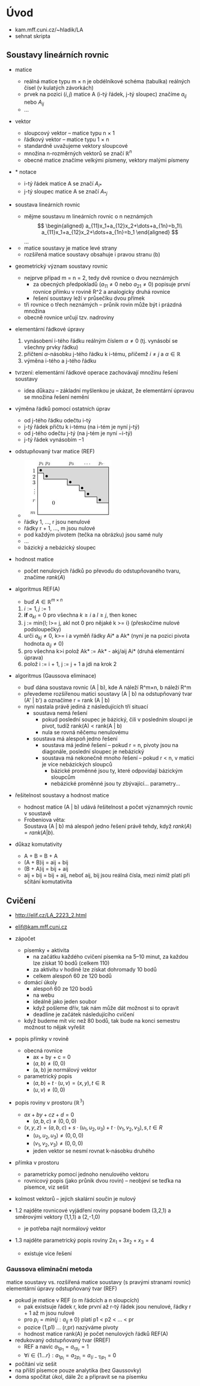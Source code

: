 # Úvod

- kam.mff.cuni.cz/~hladik/LA
- sehnat skripta

## Soustavy lineárních rovnic

- matice
	- reálná matice typu m × n je obdélníkové schéma (tabulka) reálných čísel (v kulatých závorkách)
	- prvek na pozici $(i,j)$ matice A (i-tý řádek, j-tý sloupec) značíme $a_{ij}$ nebo $A_{ij}$
	- ...
- vektor
	- sloupcový vektor – matice typu n × 1
	- řádkový vektor – matice typu 1 × n
	- standardně uvažujeme vektory sloupcové
	- množina n-rozměrných vektorů se značí $\mathbb{R}^n$
	- obecné matice značíme velkými písmeny, vektory malými písmeny
- $*$ notace
	- i-tý řádek matice A se značí $A_{i*}$
	- j-tý sloupec matice A se značí $A_{*j}$
- soustava lineárních rovnic
	- mějme soustavu m lineárních rovnic o n neznámých
$$
\begin{aligned}
a_{11}x_1+a_{12}x_2+\dots+a_{1n}=b_1\\
a_{11}x_1+a_{12}x_2+\dots+a_{1n}=b_1
\end{aligned}
$$ ...
- 
	- matice soustavy je matice levé strany
	- rozšířená matice soustavy obsahuje i pravou stranu (b)
- geometrický význam soustavy rovnic
	- nejprve případ m = n = 2, tedy dvě rovnice o dvou neznámých
		- za obecných předpokladů ($a_{11} \not= 0$ nebo $a_{21} \not= 0$) popisuje první rovnice přímku v rovině R^2 a analogicky druhá rovnice
		- řešení soustavy leží v průsečíku dvou přímek
	- tři rovnice o třech neznámých – průnik rovin může být i prázdná množina
	- obecně rovnice určují tzv. nadroviny
- elementární řádkové úpravy
	1. vynásobení i-tého řádku reálným číslem $\alpha \not= 0$ (tj. vynásobí se všechny prvky řádku)
	2. přičtení $\alpha$-násobku j-tého řádku k i-tému, přičemž $i \not= j$ a $\alpha \in \mathbb{R}$
	3. výměna i-tého a j-tého řádku
- tvrzení: elementární řádkové operace zachovávají množinu řešení soustavy
	- idea důkazu – základní myšlenkou je ukázat, že elementární úpravou se množina řešení nemění
- výměna řádků pomocí ostatních úprav
	- od j-tého řádku odečtu i-tý
	- j-tý řádek přičtu k i-tému (na i-tém je nyní j-tý)
	- od j-tého odečtu j-tý (na j-tém je nyní $-$i-tý)
	- j-tý řádek vynásobím $-1$
- odstupňovaný tvar matice (REF)
	- ![ref](přílohy/ref.jpg)
	- řádky 1, ..., r jsou nenulové
	- řádky r + 1, ..., m jsou nulové
	- pod každým pivotem (tečka na obrázku) jsou samé nuly
	- ...
	- bázický a nebázický sloupec
- hodnost matice
	- počet nenulových řádků po převodu do odstupňovaného tvaru, značíme $rank(A)$
- algoritmus REF(A)
	- buď $A \in \mathbb{R}^{m×n}$
	1) $i:=1, j:=1$
	2) **if** $a_{kl} = 0$ pro všechna $k \geq i$ a $l \geq j$, then konec
	3) j := min{l; l>= j, akl not 0 pro nějaké k >= i} (přeskočíme nulové podsloupečky)
	4) urči $a_{kj} \neq 0$, k>= i a vyměň řádky Ai* a Ak* (nyní je na pozici pivota hodnota $a_{ij} \neq 0$)
	5) pro všechna k>i polož Ak* := Ak* - akj/aij Ai* (druhá elementární úprava)
	6) polož i := i + 1, j := j + 1 a jdi na krok 2
- algoritmus (Gaussova eliminace)
	- buď dána soustava rovnic (A | b), kde A náleží R^m×n, b náleží R^m
	- převedeme rozšířenou matici soustavy (A | b) na odstupňovaný tvar (A' | b') a označíme r = rank (A | b)
	- nyní nastala právě jediná z následujících tří situací
		- soustava nemá řešení
			- pokud poslední soupec je bázický, čili v posledním sloupci je pivot, tudíž rank(A) < rank(A | b)
			- nula se rovná něčemu nenulovému
		- soustava má alespoň jedno řešení
			- soustava má jediné řešení – pokud r = n, pivoty jsou na diagonále, poslední sloupec je nebázický
			- soustava má nekonečně mnoho řešení – pokud r < n, v matici je více nebázických sloupců
				- bázické proměnné jsou ty, které odpovídají bázickým sloupcům
				- nebázické proměnné jsou ty zbývající... parametry...
- řešitelnost soustavy a hodnost matice
	- hodnost matice (A | b) udává řešitelnost a počet významných rovnic v soustavě
	- Frobeniova věta:  
	  Soustava (A | b) má alespoň jedno řešení právě tehdy, když $rank(A) = rank(A | b)$.

- důkaz komutativity
	- A + B = B + A
	- (A + B)ij = aij + bij
	- (B + A)ij = bij + aij
	- aij + bij = bij + aij, neboť aij, bij jsou reálná čísla, mezi nimiž platí při sčítání komutativita

## Cvičení

- http://elif.cz/LA_2223_2.html
- elif@kam.mff.cuni.cz
- zápočet
	- písemky + aktivita
		- na začátku každého cvičení písemka na 5–10 minut, za každou lze získat 10 bodů (celkem 110)
		- za aktivitu v hodině lze získat dohromady 10 bodů
		- celkem alespoň 60 ze 120 bodů
	- domácí úkoly
		- alespoň 60 ze 120 bodů
		- na webu
		- ideálně jako jeden soubor
		- když pošleme dřív, tak nám může dát možnost si to opravit
		- deadline je začátek následujícího cvičení
	- když budeme mít víc než 80 bodů, tak bude na konci semestru možnost to nějak vyřešit

- popis přímky v rovině
	- obecná rovnice
		- ax + by + c = 0
		- $(a,b) \neq (0,0)$
		- (a, b) je normálový vektor
	- parametrický popis
		- $(a,b)+t\cdot (u,v)=(x,y), t \in \mathbb{R}$
		- $(u,v) \neq (0,0)$
- popis roviny v prostoru ($\mathbb{R^3}$)
	- $ax+by+cz+d=0$
		- $(a,b,c)\neq (0,0,0)$
	- $(x,y,z)=(a,b,c)+s\cdot (u_1,u_2,u_3)+t\cdot (v_1, v_2,v_3), s, t \in R$
		- $(u_1,u_2,u_3)\neq (0,0,0)$
		- $(v_1,v_2,v_3)\neq (0,0,0)$
		- jeden vektor se nesmí rovnat k-násobku druhého
- přímka v prostoru
	- parametricky pomocí jednoho nenulového vektoru
	- rovnicový popis (jako průnik dvou rovin) – neobjeví se teďka na písemce, viz sešit
- kolmost vektorů – jejich skalární součin je nulový

- 1.2 najděte rovnicové vyjádření roviny popsané bodem (3,2,1) a směrovými vektory (1,1,1) a (2,-1,0)
	- je potřeba najít normálový vektor
- 1.3 najděte parametrický popis roviny $2x_1 + 3x_2 + x_3 = 4$
	- existuje více řešení

### Gaussova eliminační metoda

matice soustavy vs. rozšířená matice soustavy (s pravými stranami rovnic)
elementární úpravy
odstupňovaný tvar (REF)

- pokud je matice v REF (o m řádcích a n sloupcích)
	- pak existsuje řádek r, kde první až r-tý řádek jsou nenulové, řádky r + 1 až m jsou nulové
	- pro $p_i=min\{j:a_{ij} \pm 0\}$ platí p1 < p2 < ... < pr
	- pozice (1,p1) ... (r,pr) nazýváme pivoty
	- hodnost matice rank(A) je počet nenulových řádků REF(A)
- redukovaný odstupňovaný tvar (RREF)
	- REF a navíc $a_{1p_1} = a_{rp_r} = 1$
	- $\forall i \in \{1 ... r\}: a_{1p_i} = a_{2p_i} = a_{(i-1)p_1} = 0$
- počítání viz sešit
- na příští písemce pouze analytika (bez Gaussovky)
- doma spočítat úkol, dále 2c a připravit se na písemku